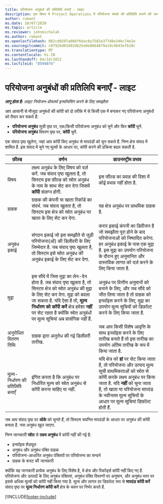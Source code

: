 ```yaml
---
title: परियोजना अनुबंधों की प्रतिलिपि बनाएँ - लाइट
description: इस विषय में Project Operations में परियोजना संपर्क की प्रतिलिपि बनाने की जानकारी दी गई है.
author: rumant
ms.date: 10/07/2020
ms.topic: article
ms.reviewer: johnmichalak
ms.author: rumant
ms.openlocfilehash: 082cd6597a066f6dac8a7583a377d8e34bc74e2e
ms.sourcegitcommit: c0792bd65d92db25e0e8864879a19c4b93efb10c
ms.translationtype: MT
ms.contentlocale: hi-IN
ms.lasthandoff: 04/14/2022
ms.locfileid: "8594074"
---
```

# <a name="copy-project-contracts---lite"></a>परियोजना अनुबंधों की प्रतिलिपि बनाएँ - लाइट

_**लागू होता है:** लाइट नियोजन-प्रोफार्मा इनवॉयसिंग करने के लिए समझौता_

आप आसानी से मौजूदा अनुबंधों की कॉपी को दो तरीके में से किसी एक में बनाकर नए परियोजना अनुबंधों को तैयार कर सकते हैं: 

  - **परियोजना अनुबंध** सूची पृष्ठ पर, एक/किसी परियोजना अनुबंध को चुनें और फिर **कॉपी** चुनें.
  - **परियोजना अनुबंध** विवरण पृष्ठ पर, **कॉपी** चुनें.

एक संवाद पृष्ठ खुलेगा, जहां आप कॉपी किए अनुबंध से मापदंडों को चुन सकते हैं. निम्न क्षेत्र संवाद में शामिल हैं. इस संवाद में चुने गए मूल्यों के आधार पर, कॉपी करने की प्रक्रिया बदल सकती है.

| **फ़ील्ड** | **वर्णन** | **डाउनस्ट्रीम प्रभाव** |
| --- | --- | --- |
| विषय | लक्ष्य अनुबंध के लिए विषय को दर्ज़ करें. जब संवाद पृष्ठ खुलता है, तो सिस्टम इस फ़ील्ड को स्रोत अनुबंध के नाम के साथ सेट कर देगा जिसमें **कॉपी** संलग्न होगी. | इस फील्ड का प्रवाह की दिशा में कोई प्रभाव नहीं होता है. |
| ग्राहक | ग्राहक की कंपनी या खाता रिकॉर्ड का संदर्भ. जब संवाद खुलता है, तो सिस्टम इस क्षेत्र को स्रोत अनुबंध पर खाता के लिए सेट कर देगा. | यह क्षेत्र अनुबंध पर प्राथमिक ग्राहक है. |
| अनुबंध इकाई | संगठन इकाई जो इस समझौते से जुड़ी परियोजना(ओं) की डिलीवरी के लिए जिम्मेदार है. जब संवाद पृष्ठ खुलता है, तो सिस्टम इसे स्रोत अनुबंध की अनुबंध इकाई के लिए सेट कर देगा. | करार इकाई कंपनी का डिवीजन है जो समझौता पूरा होने के बाद परियोजनाओं को निष्पादित करेगा. हर अनुबंध इकाई के पास एक मुद्रा है. इस मुद्रा का उपयोग परियोजना के दौरान हुए अनुमानित और वास्तविक लागत को दर्ज़ करने के लिए किया जाता है. |
| मुद्रा | इस सौदे में जिस मुद्रा का लेन-देन होता है. जब संवाद पृष्ठ खुलता है, तो सिस्टम क्षेत्र को स्रोत अनुबंध की मुद्रा के लिए सेट कर देगा. मुद्रा को बदला जा सकता है. यदि ऐसा है तो, **मूल्य निर्धारण को कॉपी करें** क्षेत्र हमेशा **नहीं** पर सेट रहता है क्योंकि स्रोत अनुबंधों पर मूल्य सूचियां अब प्रासंगिक नहीं हैं. | अनुबंध पर वित्तीय अनुमानों को बनाने के लिए, और जब सौदे को जीत लिया जाता है तो ग्राहक को इनवॉइस करने के लिए, मुद्रा का उपयोग मूल्य सूचियों को डिफ़ॉल्ट करने के लिए किया जाता है. |
| अनुरोधित वितरण तिथि | ग्राहक द्वारा अनुरोध की गई डिलीवरी तारीख. | जब आप किसी विशेष आवृत्ति के साथ इनवॉइस करने के लिए तारीख बनाते हैं तो इस तारीख का उपयोग अंतिम तारीख के रूप में किया जाता है. |
| मूल्य-निर्धारण की प्रतिलिपि बनाएँ | इंगित करता है कि अनुबंध पर निर्धारित मूल्य को स्रोत अनुबंध से कॉपी करना चाहिए या नहीं. | यदि क्षेत्र को **हां** पर सेट किया जाता है, तो परियोजना और उत्पाद मूल्य सूची प्राथमिकताओं को स्रोत से कॉपी करके लक्ष्य अनुबंध पर किया जाता है. यदि **नहीं** को चुना जाता है, तो खाता या परियोजना मापदंड के नवीनतम मूल्य सूचियों के आधार पर मूल्य सूचियां डिफ़ॉल्ट होती हैं. |

जब आप संवाद पृष्ठ पर **ओके** को चुनते हैं, तो सिस्टम चयनित मापदंडों के आधार पर अनुबंध की कॉपी बनाता है. नया अनुबंध खुल जाएगा.

निम्न जानकारी **स्रोत** से **लक्ष्य अनुबंध** में कॉपी नहीं की गई है:

  - इनवॉइस शेड्यूल
  - अनुबंध और अनुबंध पंक्ति ग्राहक
  - परियोजना-आधारित अनुबंध पंक्तियों पर परियोजना का सन्दर्भ
  - ग्राहक के बजट की जानकारी

क्योंकि यह जानकारी प्रत्येक अनुबंध के लिए विशेष है, ये क्षेत्र और रिकॉर्ड्स कॉपी नहीं किए गए हैं. परियोजना और उत्पादों के लिए अनुबंध पंक्तियां, अनुबंध पंक्ति विवरणों पर अनुमान, और अनुबंध स्तर पर इससे अधिक मूल्यों को कॉपी नहीं किया गया है. मूल्य और लागत दर डिफ़ॉल्ट रूप से **मापदंड कॉपी करें** संवाद पृष्ठ पर **मूल्य निर्धारण कॉपी करें** क्षेत्र के चयन पर निर्भर करते हैं.


[!INCLUDE[footer-include](../../includes/footer-banner.md)]